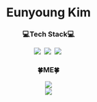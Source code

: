 <div align=center><h1>Eunyoung Kim</h1></div>
<h3 align="center">💻Tech Stack💻</h3>

<div align=center>
 <img src="https://img.shields.io/badge/Java-007396?style=flat-square&logo=Java&logoColor=white"/></a>&nbsp
 <img src="https://img.shields.io/badge/C-A8B9CC?style=flat&logo=C&logoColor=white"></a>&nbsp
 <img src="https://img.shields.io/badge/C++-00599C?style=flat&logo=cplusplus&logoColor=white"></a>&nbsp
</div>

<h3 align="center">🍀ME🍀</h3>
<div align=center>
<img src="https://img.shields.io/badge/ljsby0816@gmail.com-EA4335?style=flat&logo=Gmail&logoColor=white">
</div>

<div align=center>
<img src="https://github-readme-stats.vercel.app/api?username=00eunyoung&show_icons=true&theme=dark">
</div>

<!--
**00eunyoung/00eunyoung** is a ✨ _special_ ✨ repository because its `README.md` (this file) appears on your GitHub profile.

Here are some ideas to get you started:

- 🔭 I’m currently working on ...
- 🌱 I’m currently learning ...
- 👯 I’m looking to collaborate on ...
- 🤔 I’m looking for help with ...
- 💬 Ask me about ...
- 📫 How to reach me: ...
- 😄 Pronouns: ...
- ⚡ Fun fact: ...
-->
